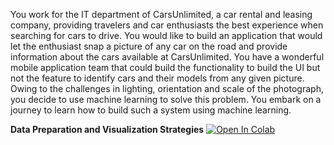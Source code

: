 You work for the IT department of CarsUnlimited, a car rental and leasing company, providing travelers and car enthusiasts the best experience when searching for cars to drive. You would like to build an application that would let the enthusiast snap a picture of any car on the road and provide information about the cars available at CarsUnlimited. You have a wonderful mobile application team that could build the functionality to build the UI but not the feature to identify cars and their models from any given picture. Owing to the challenges in lighting, orientation and scale of the photograph, you decide to use machine learning to solve this problem. You embark on a journey to learn how to build such a system using machine learning.

**Data Preparation and Visualization Strategies**
<a href="https://colab.research.google.com/github/OctaviaOZ/image-classification-with-deep-learning/blob/84ade7e2076852bba5f3bafe4c8836f095dc19e3/Data%20Preparation%20and%20Visualization%20Strategies/1.ipynb" target="_parent"><img src="https://colab.research.google.com/assets/colab-badge.svg" alt="Open In Colab"/></a>
